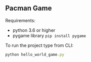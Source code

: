 ## Pacman Game
Requirements:
- python 3.6 or higher
- pygame library ```pip install pygame```

To run the project type from CLI:
```ruby
python hello_world_game.py
```
